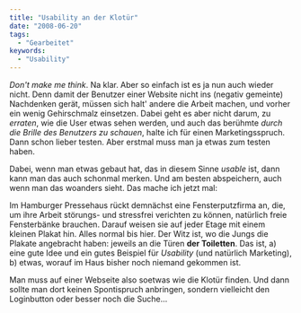 ```yaml
---
title: "Usability an der Klotür"
date: "2008-06-20"
tags:
  - "Gearbeitet"
keywords:
  - "Usability"
---
```


_Don't make me think_. Na klar. Aber so einfach ist es ja nun auch wieder nicht. Denn damit der Benutzer einer Website nicht ins (negativ gemeinte) Nachdenken gerät, müssen sich halt' andere die Arbeit machen, und vorher ein wenig Gehirschmalz einsetzen. Dabei geht es aber nicht darum, zu _erraten_, wie die User etwas sehen werden, und auch das berühmte _durch die Brille des Benutzers zu schauen_, halte ich für einen Marketingsspruch. Dann schon lieber testen. Aber erstmal muss man ja etwas zum testen haben.

Dabei, wenn man etwas gebaut hat, das in diesem Sinne _usable_ ist, dann kann man das auch schonmal merken. Und am besten abspeichern, auch wenn man das woanders sieht. Das mache ich jetzt mal:

Im Hamburger Pressehaus rückt demnächst eine Fensterputzfirma an, die, um ihre Arbeit störungs- und stressfrei verichten zu können, natürlich freie Fensterbänke brauchen. Darauf weisen sie auf jeder Etage mit einem kleinen Plakat hin. Alles normal bis hier. Der Witz ist, wo die Jungs die Plakate angebracht haben: jeweils an die Türen **der Toiletten**. Das ist, a) eine gute Idee und ein gutes Beispiel für _Usability_ (und natürlich Marketing), b) etwas, worauf im Haus bisher noch niemand gekommen ist.

Man muss auf einer Webseite also soetwas wie die Klotür finden. Und dann sollte man dort keinen Spontispruch anbringen, sondern vielleicht den Loginbutton oder besser noch die Suche…
